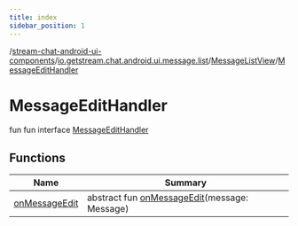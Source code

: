 ```yaml
---
title: index
sidebar_position: 1
---
```

/[stream-chat-android-ui-components](../../../index.md)/[io.getstream.chat.android.ui.message.list](../../index.md)/[MessageListView](../index.md)/[MessageEditHandler](index.md)  
  
  
  
# MessageEditHandler  
fun fun interface [MessageEditHandler](index.md)  
  
## Functions  
  
|  Name |  Summary | 
|---|---|
| <a name="io.getstream.chat.android.ui.message.list/MessageListView.MessageEditHandler/onMessageEdit/#io.getstream.chat.android.client.models.Message/PointingToDeclaration/"></a>[onMessageEdit](onMessageEdit.md)| <a name="io.getstream.chat.android.ui.message.list/MessageListView.MessageEditHandler/onMessageEdit/#io.getstream.chat.android.client.models.Message/PointingToDeclaration/"></a>abstract fun [onMessageEdit](onMessageEdit.md)(message: Message)|


